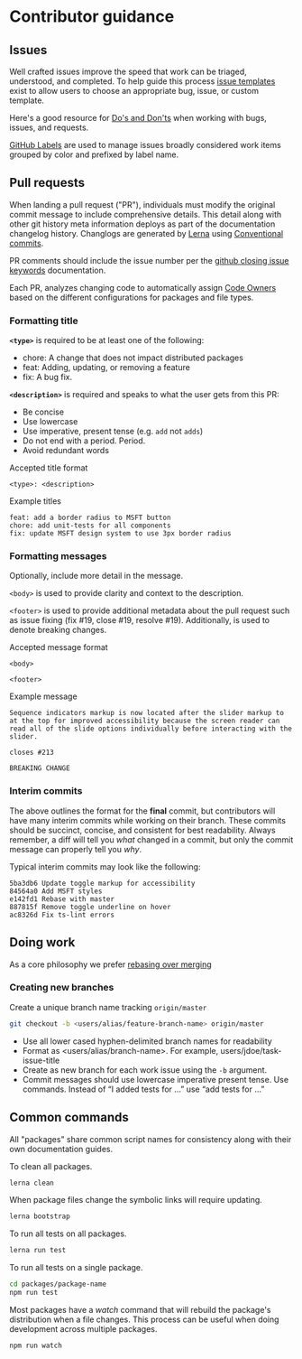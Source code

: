 # Contributor guidance

## Issues

Well crafted issues improve the speed that work can be triaged, understood, and completed. To help guide this process [issue templates](https://github.com/Microsoft/fast-dna/tree/master/.github/ISSUE_TEMPLATE) exist to allow users to choose an appropriate bug, issue, or custom template.

Here's a good resource for [Do's and Don'ts](https://hackernoon.com/45-github-issues-dos-and-donts-dfec9ab4b612) when working with bugs, issues, and requests.

[GitHub Labels](https://developer.github.com/v3/issues/labels/) are used to manage issues broadly considered work items grouped by color and prefixed by label name.

## Pull requests

When landing a pull request ("PR"), individuals must modify the original commit message to include comprehensive details. This detail along with other git history meta information deploys as part of the documentation changelog history. Changlogs are generated by [Lerna](https://lernajs.io/) using [Conventional commits](https://conventionalcommits.org/).

PR comments should include the issue number per the [github closing issue keywords](https://help.github.com/articles/closing-issues-using-keywords/) documentation.

Each PR, analyzes changing code to automatically assign [Code Owners](https://github.com/Microsoft/fast-dna/blob/master/.github/CODEOWNERS) based on the different configurations for packages and file types.

### Formatting title

**`<type>`** is required to be at least one of the following:

- chore: A change that does not impact distributed packages
- feat: Adding, updating, or removing a feature
- fix: A bug fix.

**`<description>`** is required and speaks to what the user gets from this PR:

- Be concise
- Use lowercase
- Use imperative, present tense (e.g. `add` not `adds`)
- Do not end with a period. Period.
- Avoid redundant words

Accepted title format

``` comment
<type>: <description>
```

Example titles

``` comment
feat: add a border radius to MSFT button
chore: add unit-tests for all components
fix: update MSFT design system to use 3px border radius
```

### Formatting messages

Optionally, include more detail in the message.

`<body>` is used to provide clarity and context to the description.

`<footer>` is used to provide additional metadata about the pull request such as issue fixing (fix #19, close #19, resolve #19). Additionally, is used to denote breaking changes.

Accepted message format

``` comment
<body>

<footer>
```

Example message

``` comment
Sequence indicators markup is now located after the slider markup to at the top for improved accessibility because the screen reader can read all of the slide options individually before interacting with the slider.

closes #213

BREAKING CHANGE
```

### Interim commits

The above outlines the format for the **final** commit, but contributors will have many interim commits while working on their branch. These commits should be succinct, concise, and consistent for best readability. Always remember, a diff will tell you _what_ changed in a commit, but only the commit message can properly tell you _why_.

Typical interim commits may look like the following:

```terminal
5ba3db6 Update toggle markup for accessibility
84564a0 Add MSFT styles
e142fd1 Rebase with master
887815f Remove toggle underline on hover
ac8326d Fix ts-lint errors
```

## Doing work

As a core philosophy we prefer [rebasing over merging](https://www.atlassian.com/git/tutorials/merging-vs-rebasing)

### Creating new branches

Create a unique branch name tracking `origin/master`

```bash
git checkout -b <users/alias/feature-branch-name> origin/master
```

- Use all lower cased hyphen-delimited branch names for readability
- Format as <users/alias/branch-name>. For example, users/jdoe/task-issue-title
- Create as new branch for each work issue using the `-b` argument.
- Commit messages should use lowercase imperative present tense. Use commands. Instead of “I added tests for ...” use “add tests for ...”

## Common commands

All "packages" share common script names for consistency along with their own documentation guides.

To clean all packages.

```bash
lerna clean
```

When package files change the symbolic links will require updating.

```bash
lerna bootstrap
```

To run all tests on all packages.

```bash
lerna run test
```

To run all tests on a single package.

```bash
cd packages/package-name
npm run test
```

Most packages have a *watch* command that will rebuild the package's distribution when a file changes. This process can be useful when doing development across multiple packages.

```bash
npm run watch
```